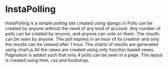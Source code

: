 # InstaPolling
InstaPolling is a simple polling site created using django.\n
Polls can be created by anyone without the need of any kind of account.
Any number of polls can be created by anyone, and anyone can vote on them.
The results can be seen by anyone.
The poll expires in an hour of its creation and only the results can be viewed after 1 hour.
The charts of results are generated using chart.js
All the views are created using only function based views.
Pagination is added such that only 4 polls can be seen in a page.
The layout is created using html, css and bootstrap.
